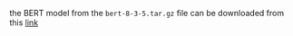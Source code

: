 the BERT model from the `bert-8-3-5.tar.gz` file can be downloaded from this [link](https://www.dropbox.com/sh/g9uglvl3cd61k69/AACEk2O2BEKwRTcGthgROOcWa?dl=0)